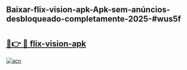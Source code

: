 ## Baixar-flix-vision-apk-Apk-sem-anúncios-desbloqueado-completamente-2025-#wus5f

# <h2><a href="https://ainizakaria.my?title=flix-vision-apk&ref=20M">🔗👉 🔴 flix-vision-apk</a></h2>

[![acn](https://github.com/user-attachments/assets/0f9c940e-d8b0-45ae-aac7-cd30a18b3e1c)](https://ainizakaria.my?title=flix-vision-apk&ref=20M)

